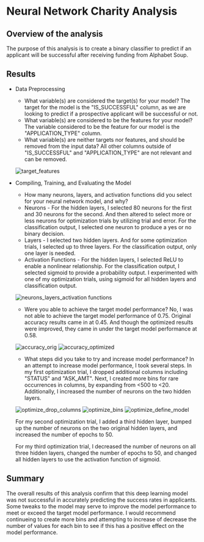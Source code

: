 # Neural Network Charity Analysis

## Overview of the analysis
The purpose of this analysis is to create a binary classifier to predict if an applicant will be successful after receiving funding from Alphabet Soup.

## Results

* Data Preprocessing
  * What variable(s) are considered the target(s) for your model? The target for the model is the "IS_SUCCESSFUL" column, as we are looking to predict if a prospective applicant will be successful or not.
  * What variable(s) are considered to be the features for your model? The variable considered to be the feature for our model is the "APPLICATION_TYPE" column.
  * What variable(s) are neither targets nor features, and should be removed from the input data? All other columns outside of "IS_SUCCESSFUL" and "APPLICATION_TYPE" are not relevant and can be removed.

  ![target_features](https://user-images.githubusercontent.com/110419577/216454219-a2ea3363-5e96-4b5d-9032-b4333d44d41d.png)


* Compiling, Training, and Evaluating the Model
  * How many neurons, layers, and activation functions did you select for your neural network model, and why?
  * Neurons - For the hidden layers, I selected 80 neurons for the first and 30 neurons for the second. And then altered to select more or less neurons for optimization trials by utilizing trial and error. For the classification output, I selected one neuron to produce a yes or no binary decision.
   * Layers - I selected two hidden layers. And for some optimization trials, I selected up to three layers. For the classification output, only one layer is needed.
   * Activation Functions - For the hidden layers, I selected ReLU to enable a nonlinear relationship. For the classification output, I selected sigmoid to provide a probability output. I experimented with one of my optimization trials, using sigmoid for all hidden layers and classification output. 

  ![neurons_layers_activation functions](https://user-images.githubusercontent.com/110419577/216454353-5ff9b78f-82dc-40b5-9eb4-78ead396ea1e.png)

  * Were you able to achieve the target model performance? No, I was not able to achieve the target model performance of 0.75. Original accuracy results came in at 0.45. And though the optimized results were improved, they came in under the target model performance at 0.58.
  
  ![accuracy_orig](https://user-images.githubusercontent.com/110419577/216454386-44fa6c7b-6800-43c9-85e5-fad2659f1145.png)
  ![accuracy_optimized](https://user-images.githubusercontent.com/110419577/216454401-ff039949-8993-4b65-ba3c-da161652fd90.png)

  
  * What steps did you take to try and increase model performance? In an attempt to increase model performance, I took several steps. In my first optimization trial, I dropped additional columns including "STATUS" and "ASK_AMT". Next, I created more bins for rare occurrences in columns, by expanding from <500 to <20. Additionally, I increased the number of neurons on the two hidden layers.

  ![optimize_drop_columns](https://user-images.githubusercontent.com/110419577/216454482-189863d2-bb6a-4780-a197-df8152e6da28.png)
  ![optimize_bins](https://user-images.githubusercontent.com/110419577/216454502-43e586d4-1d84-42c4-b886-f9045e549221.png)
  ![optimize_define_model](https://user-images.githubusercontent.com/110419577/216454530-4684fdb4-3dac-4542-b502-b6525787484e.png)
  
  For my second optimization trial, I added a third hidden layer, bumped up the number of neurons on the two original hidden layers, and increased the number of epochs to 50.
  
  For my third optimization trial, I decreased the number of neurons on all three hidden layers, changed the number of epochs to 50, and changed all hidden layers to use the activation function of sigmoid.

## Summary
The overall results of this analysis confirm that this deep learning model was not successful in accurately predicting the success rates in applicants. Some tweaks to the model may serve to improve the model performance to meet or exceed the target model performance. I would recommend continueing to create more bins and attempting to increase of decrease the number of values for each bin to see if this has a positive effect on the model performance.
